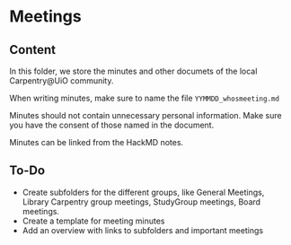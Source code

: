 # Meetings

## Content

In this folder, we store the minutes and other documets of the local Carpentry@UiO community.

When writing minutes, make sure to name the file ``YYMMDD_whosmeeting.md``

Minutes should not contain unnecessary personal information. Make sure you have the consent of those named in the document.

Minutes can be linked from the HackMD notes.

## To-Do

* Create subfolders for the different groups, like General Meetings, Library Carpentry group meetings, StudyGroup meetings, Board meetings.
* Create a template for meeting minutes
* Add an overview with links to subfolders and important meetings
